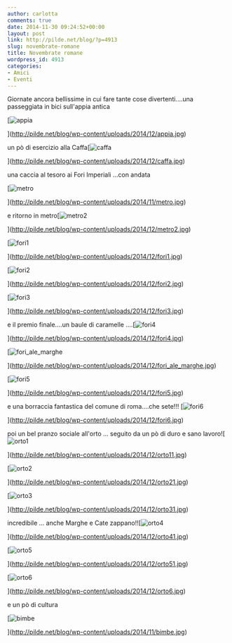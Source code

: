 ```yaml
---
author: carlotta
comments: true
date: 2014-11-30 09:24:52+00:00
layout: post
link: http://pilde.net/blog/?p=4913
slug: novembrate-romane
title: Novembrate romane
wordpress_id: 4913
categories:
- Amici
- Eventi
---
```


Giornate ancora bellissime in cui fare tante cose divertenti....una passeggiata in bici sull'appia antica

[![appia](http://pilde.net/blog/wp-content/uploads/2014/12/appia.jpg)


](http://pilde.net/blog/wp-content/uploads/2014/12/appia.jpg)


un pò di esercizio alla Caffa[![caffa](http://pilde.net/blog/wp-content/uploads/2014/12/caffa.jpg)


](http://pilde.net/blog/wp-content/uploads/2014/12/caffa.jpg)


 una caccia al tesoro ai Fori Imperiali ...con andata

[![metro](http://pilde.net/blog/wp-content/uploads/2014/11/metro.jpg)


](http://pilde.net/blog/wp-content/uploads/2014/11/metro.jpg)


e ritorno in metro[![metro2](http://pilde.net/blog/wp-content/uploads/2014/12/metro2.jpg)


](http://pilde.net/blog/wp-content/uploads/2014/12/metro2.jpg)


[![fori1](http://pilde.net/blog/wp-content/uploads/2014/12/fori1.jpg)


](http://pilde.net/blog/wp-content/uploads/2014/12/fori1.jpg)


 [![fori2](http://pilde.net/blog/wp-content/uploads/2014/12/fori2.jpg)


](http://pilde.net/blog/wp-content/uploads/2014/12/fori2.jpg)


 [![fori3](http://pilde.net/blog/wp-content/uploads/2014/12/fori3.jpg)


](http://pilde.net/blog/wp-content/uploads/2014/12/fori3.jpg)


e il premio finale....un baule di caramelle ....[![fori4](http://pilde.net/blog/wp-content/uploads/2014/12/fori4.jpg)


](http://pilde.net/blog/wp-content/uploads/2014/12/fori4.jpg)


 [![fori_ale_marghe](http://pilde.net/blog/wp-content/uploads/2014/12/fori_ale_marghe.jpg)


](http://pilde.net/blog/wp-content/uploads/2014/12/fori_ale_marghe.jpg)


 [![fori5](http://pilde.net/blog/wp-content/uploads/2014/12/fori5.jpg)


](http://pilde.net/blog/wp-content/uploads/2014/12/fori5.jpg)


e una borraccia fantastica del comune di roma....che sete!!! [![fori6](http://pilde.net/blog/wp-content/uploads/2014/12/fori6.jpg)


](http://pilde.net/blog/wp-content/uploads/2014/12/fori6.jpg)


poi un bel pranzo sociale all'orto ... seguito da un pò di duro e sano lavoro![![orto1](http://pilde.net/blog/wp-content/uploads/2014/12/orto11.jpg)


](http://pilde.net/blog/wp-content/uploads/2014/12/orto11.jpg)


 [![orto2](http://pilde.net/blog/wp-content/uploads/2014/12/orto21.jpg)


](http://pilde.net/blog/wp-content/uploads/2014/12/orto21.jpg)


 [![orto3](http://pilde.net/blog/wp-content/uploads/2014/12/orto31.jpg)


](http://pilde.net/blog/wp-content/uploads/2014/12/orto31.jpg)


incredibile ... anche Marghe e Cate zappano!![![orto4](http://pilde.net/blog/wp-content/uploads/2014/12/orto41.jpg)


](http://pilde.net/blog/wp-content/uploads/2014/12/orto41.jpg)


 [![orto5](http://pilde.net/blog/wp-content/uploads/2014/12/orto51.jpg)


](http://pilde.net/blog/wp-content/uploads/2014/12/orto51.jpg)


 [![orto6](http://pilde.net/blog/wp-content/uploads/2014/12/orto6.jpg)


](http://pilde.net/blog/wp-content/uploads/2014/12/orto6.jpg)


e un pò di cultura

[![bimbe](http://pilde.net/blog/wp-content/uploads/2014/11/bimbe.jpg)


](http://pilde.net/blog/wp-content/uploads/2014/11/bimbe.jpg)



